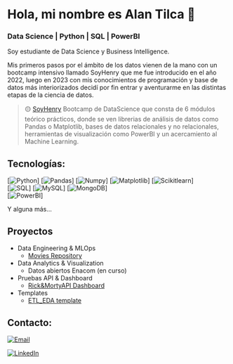 # Hola, mi nombre es Alan Tilca 👋
### Data Science | Python | SQL | PowerBI



Soy estudiante de Data Science y Business Intelligence.

Mis primeros pasos por el ámbito de los datos vienen de la mano con un bootcamp intensivo llamado SoyHenry que me fue introducido en el año 2022, luego en 2023 con mis conocimientos de programación y base de datos más interiorizados decidí por fin entrar y aventurarme en las distintas etapas de la ciencia de datos.

> 🟡 [SoyHenry](https://www.soyhenry.com/?utm_source=google&utm_medium=cpc&utm_campaign=GADS_SEARCH_ARG_BRAND&utm_content=brand&gad=1&gclid=CjwKCAjw5MOlBhBTEiwAAJ8e1ge1E5rzW94chcVIeBXRHf9O3rKK1QJVRPpyE8Io14KyCZoOgmkEnhoCqnQQAvD_BwE) Bootcamp de DataScience que consta de 6 módulos teórico prácticos, donde se ven librerias de análisis de datos como Pandas o Matplotlib, bases de datos relacionales y no relacionales, herramientas de visualización como PowerBI y un acercamiento al Machine Learning.
## Tecnologías:

[![Python](https://img.shields.io/badge/Python-yellow?style=for-the-badge&logo=python&logoColor=white&labelColor=101010)]
[![Pandas](https://img.shields.io/badge/Pandas-2C2D72?style=for-the-badge&logo=pandas&logoColor=white&labelColor=101010)]
[![Numpy](https://img.shields.io/badge/Numpy-777BB4?style=for-the-badge&logo=numpy&logoColor=white&labelColor=101010)]
[![Matplotlib](https://img.shields.io/badge/Matplotlib-239120?style=for-the-badge&logoColor=white&labelColor=101010)]
[![Scikitlearn](https://img.shields.io/badge/scikit_learn-F7931E?style=for-the-badge&logo=scikit-learn&logoColor=white&labelColor=101010)]
</br>
[![SQL](https://img.shields.io/badge/SQL-018bff?style=for-the-badge&logoColor=white&labelColor=101010)]
[![MySQL](https://img.shields.io/badge/MySQL-4479A1?style=for-the-badge&logo=mysql&logoColor=white&labelColor=101010)]
[![MongoDB](https://img.shields.io/badge/MongoDB-47A248?style=for-the-badge&logo=mongodb&logoColor=white&labelColor=101010)]
</br>
[![PowerBI](https://img.shields.io/badge/PowerBI-F2C811?style=for-the-badge&logo=Power%20BI&logoColor=white&labelColor=101010)]

Y alguna más...


## Proyectos

- Data Engineering & MLOps
    - [Movies Repository](https://github.com/AlanTilca/PI_ML_OPS)
- Data Analytics & Visualization
    - Datos abiertos Enacom (en curso)
- Pruebas API & Dashboard
    - [Rick&MortyAPI Dashboard](https://github.com/AlanTilca/rickmortyAPI-Dashboard)
- Templates
    - [ETL_EDA template](https://github.com/AlanTilca/ETL_EDA_template)


## Contacto:

[![Email](https://img.shields.io/badge/alantilca@gmail.com-email_personal-D14836?style=for-the-badge&logo=gmail&logoColor=white&labelColor=101010)](mailto:alantilca@gmail.com)

[![LinkedIn](https://img.shields.io/badge/Alan_Tilca-LinkedIn-0077B5?style=for-the-badge&logo=linkedin&logoColor=white&labelColor=101010)](https://www.linkedin.com/in/alantilca/)
